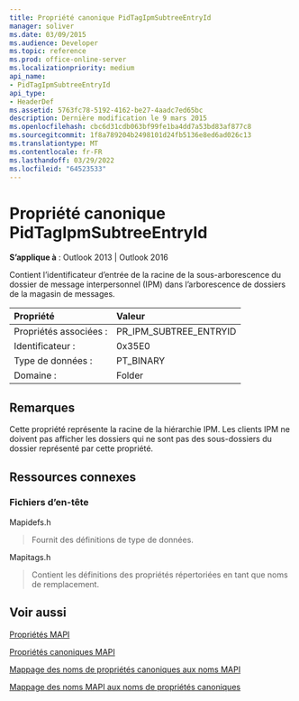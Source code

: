 ```yaml
---
title: Propriété canonique PidTagIpmSubtreeEntryId
manager: soliver
ms.date: 03/09/2015
ms.audience: Developer
ms.topic: reference
ms.prod: office-online-server
ms.localizationpriority: medium
api_name:
- PidTagIpmSubtreeEntryId
api_type:
- HeaderDef
ms.assetid: 5763fc78-5192-4162-be27-4aadc7ed65bc
description: Dernière modification le 9 mars 2015
ms.openlocfilehash: cbc6d31cdb063bf99fe1ba4dd7a53bd83af877c8
ms.sourcegitcommit: 1f8a789204b2498101d24fb5136e8ed6ad026c13
ms.translationtype: MT
ms.contentlocale: fr-FR
ms.lasthandoff: 03/29/2022
ms.locfileid: "64523533"
---
```

# <a name="pidtagipmsubtreeentryid-canonical-property"></a>Propriété canonique PidTagIpmSubtreeEntryId

  
  
**S’applique à** : Outlook 2013 | Outlook 2016 
  
Contient l’identificateur d’entrée de la racine de la sous-arborescence du dossier de message interpersonnel (IPM) dans l’arborescence de dossiers de la magasin de messages. 
  
|Propriété|Valeur|
|:-----|:-----|
|Propriétés associées :  <br/> |PR_IPM_SUBTREE_ENTRYID  <br/> |
|Identificateur :  <br/> |0x35E0  <br/> |
|Type de données :  <br/> |PT_BINARY  <br/> |
|Domaine :  <br/> |Folder  <br/> |
   
## <a name="remarks"></a>Remarques

Cette propriété représente la racine de la hiérarchie IPM. Les clients IPM ne doivent pas afficher les dossiers qui ne sont pas des sous-dossiers du dossier représenté par cette propriété.
  
## <a name="related-resources"></a>Ressources connexes

### <a name="header-files"></a>Fichiers d’en-tête

Mapidefs.h
  
> Fournit des définitions de type de données.
    
Mapitags.h
  
> Contient les définitions des propriétés répertoriées en tant que noms de remplacement.
    
## <a name="see-also"></a>Voir aussi



[Propriétés MAPI](mapi-properties.md)
  
[Propriétés canoniques MAPI](mapi-canonical-properties.md)
  
[Mappage des noms de propriétés canoniques aux noms MAPI](mapping-canonical-property-names-to-mapi-names.md)
  
[Mappage des noms MAPI aux noms de propriétés canoniques](mapping-mapi-names-to-canonical-property-names.md)

